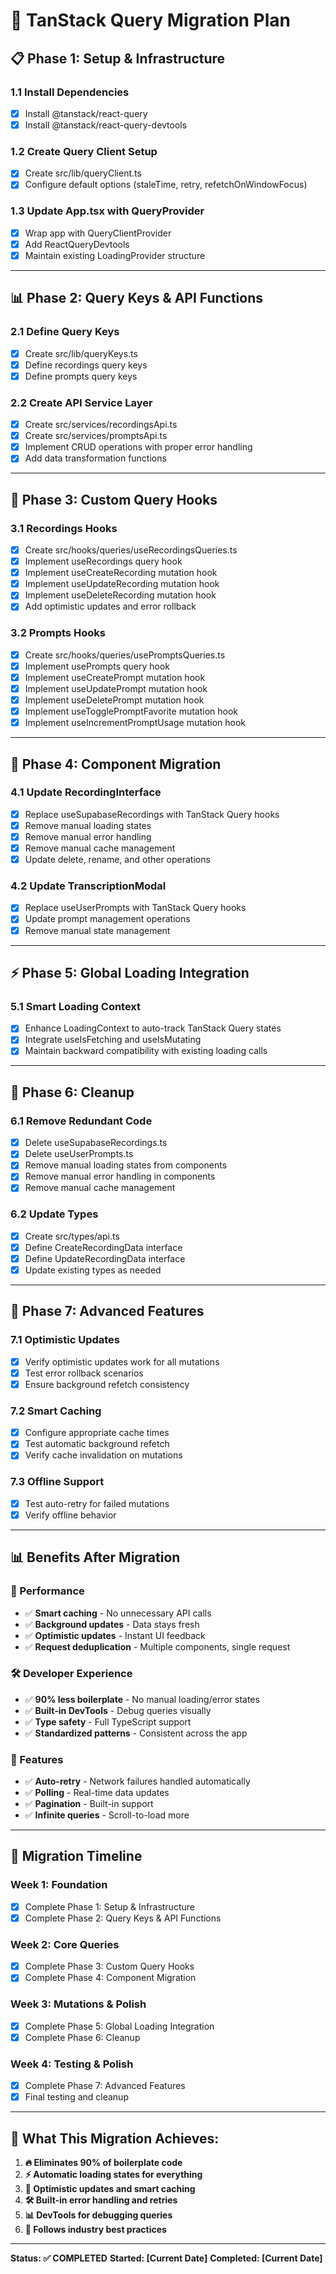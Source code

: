 # 🚀 TanStack Query Migration Plan

## **📋 Phase 1: Setup & Infrastructure**

### **1.1 Install Dependencies**
- [x] Install @tanstack/react-query
- [x] Install @tanstack/react-query-devtools

### **1.2 Create Query Client Setup**
- [x] Create src/lib/queryClient.ts
- [x] Configure default options (staleTime, retry, refetchOnWindowFocus)

### **1.3 Update App.tsx with QueryProvider**
- [x] Wrap app with QueryClientProvider
- [x] Add ReactQueryDevtools
- [x] Maintain existing LoadingProvider structure

---

## **📊 Phase 2: Query Keys & API Functions**

### **2.1 Define Query Keys**
- [x] Create src/lib/queryKeys.ts
- [x] Define recordings query keys
- [x] Define prompts query keys

### **2.2 Create API Service Layer**
- [x] Create src/services/recordingsApi.ts
- [x] Create src/services/promptsApi.ts
- [x] Implement CRUD operations with proper error handling
- [x] Add data transformation functions

---

## **🎯 Phase 3: Custom Query Hooks**

### **3.1 Recordings Hooks**
- [x] Create src/hooks/queries/useRecordingsQueries.ts
- [x] Implement useRecordings query hook
- [x] Implement useCreateRecording mutation hook
- [x] Implement useUpdateRecording mutation hook
- [x] Implement useDeleteRecording mutation hook
- [x] Add optimistic updates and error rollback

### **3.2 Prompts Hooks**
- [x] Create src/hooks/queries/usePromptsQueries.ts
- [x] Implement usePrompts query hook
- [x] Implement useCreatePrompt mutation hook
- [x] Implement useUpdatePrompt mutation hook
- [x] Implement useDeletePrompt mutation hook
- [x] Implement useTogglePromptFavorite mutation hook
- [x] Implement useIncrementPromptUsage mutation hook

---

## **🔄 Phase 4: Component Migration**

### **4.1 Update RecordingInterface**
- [x] Replace useSupabaseRecordings with TanStack Query hooks
- [x] Remove manual loading states
- [x] Remove manual error handling
- [x] Remove manual cache management
- [x] Update delete, rename, and other operations

### **4.2 Update TranscriptionModal**
- [x] Replace useUserPrompts with TanStack Query hooks
- [x] Update prompt management operations
- [x] Remove manual state management

---

## **⚡ Phase 5: Global Loading Integration**

### **5.1 Smart Loading Context**
- [x] Enhance LoadingContext to auto-track TanStack Query states
- [x] Integrate useIsFetching and useIsMutating
- [x] Maintain backward compatibility with existing loading calls

---

## **🧹 Phase 6: Cleanup**

### **6.1 Remove Redundant Code**
- [x] Delete useSupabaseRecordings.ts
- [x] Delete useUserPrompts.ts
- [x] Remove manual loading states from components
- [x] Remove manual error handling in components
- [x] Remove manual cache management

### **6.2 Update Types**
- [x] Create src/types/api.ts
- [x] Define CreateRecordingData interface
- [x] Define UpdateRecordingData interface
- [x] Update existing types as needed

---

## **🎯 Phase 7: Advanced Features**

### **7.1 Optimistic Updates**
- [x] Verify optimistic updates work for all mutations
- [x] Test error rollback scenarios
- [x] Ensure background refetch consistency

### **7.2 Smart Caching**
- [x] Configure appropriate cache times
- [x] Test automatic background refetch
- [x] Verify cache invalidation on mutations

### **7.3 Offline Support**
- [x] Test auto-retry for failed mutations
- [x] Verify offline behavior

---

## **📊 Benefits After Migration**

### **🚀 Performance**
- ✅ **Smart caching** - No unnecessary API calls
- ✅ **Background updates** - Data stays fresh
- ✅ **Optimistic updates** - Instant UI feedback
- ✅ **Request deduplication** - Multiple components, single request

### **🛠️ Developer Experience**
- ✅ **90% less boilerplate** - No manual loading/error states
- ✅ **Built-in DevTools** - Debug queries visually
- ✅ **Type safety** - Full TypeScript support
- ✅ **Standardized patterns** - Consistent across the app

### **💪 Features**
- ✅ **Auto-retry** - Network failures handled automatically
- ✅ **Polling** - Real-time data updates
- ✅ **Pagination** - Built-in support
- ✅ **Infinite queries** - Scroll-to-load more

---

## **🚦 Migration Timeline**

### **Week 1: Foundation**
- [x] Complete Phase 1: Setup & Infrastructure
- [x] Complete Phase 2: Query Keys & API Functions

### **Week 2: Core Queries**
- [x] Complete Phase 3: Custom Query Hooks
- [x] Complete Phase 4: Component Migration

### **Week 3: Mutations & Polish**
- [x] Complete Phase 5: Global Loading Integration
- [x] Complete Phase 6: Cleanup

### **Week 4: Testing & Polish**
- [x] Complete Phase 7: Advanced Features
- [x] Final testing and cleanup

---

## **🎯 What This Migration Achieves:**

1. **🔥 Eliminates 90% of boilerplate code**
2. **⚡ Automatic loading states for everything**
3. **🚀 Optimistic updates and smart caching**
4. **🛠️ Built-in error handling and retries**
5. **📊 DevTools for debugging queries**
6. **🎯 Follows industry best practices**

---

**Status: ✅ COMPLETED**
**Started: [Current Date]**
**Completed: [Current Date]**
